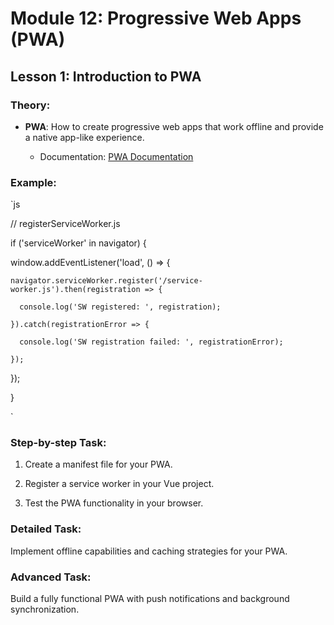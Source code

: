# Module 12: Progressive Web Apps (PWA)

## Lesson 1: Introduction to PWA

### Theory:

- **PWA**: How to create progressive web apps that work offline and provide a native app-like experience.

  - Documentation: [PWA Documentation](https://developer.mozilla.org/en-US/docs/Web/Progressive_web_apps)

### Example:

`js

// registerServiceWorker.js



if ('serviceWorker' in navigator) {

  window.addEventListener('load', () => {

    navigator.serviceWorker.register('/service-worker.js').then(registration => {

      console.log('SW registered: ', registration);

    }).catch(registrationError => {

      console.log('SW registration failed: ', registrationError);

    });

  });

}

` 

### Step-by-step Task:

1. Create a manifest file for your PWA.

2. Register a service worker in your Vue project.

3. Test the PWA functionality in your browser.

### Detailed Task:

Implement offline capabilities and caching strategies for your PWA.

### Advanced Task:

Build a fully functional PWA with push notifications and background synchronization.

